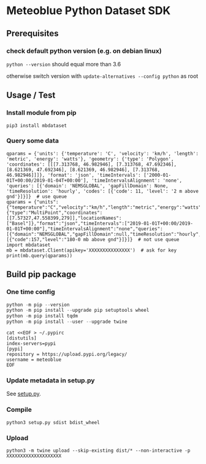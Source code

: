 # Meteoblue Python Dataset SDK

## Prerequisites

### check default python version (e.g. on debian linux)
`python --version` should equal more than 3.6

otherwise switch version with
`update-alternatives --config python` as root

## Usage / Test

### Install module from pip
`pip3 install mbdataset`

### Query some data
```
qparams = {'units': {'temperature': 'C', 'velocity': 'km/h', 'length': 'metric', 'energy': 'watts'}, 'geometry': {'type': 'Polygon', 'coordinates': [[[7.313768, 46.982946], [7.313768, 47.692346], [8.621369, 47.692346], [8.621369, 46.982946], [7.313768, 46.982946]]]}, 'format': 'json', 'timeIntervals': ['2000-01-01T+00:00/2019-01-04T+00:00'], 'timeIntervalsAlignment': 'none', 'queries': [{'domain': 'NEMSGLOBAL', 'gapFillDomain': None, 'timeResolution': 'hourly', 'codes': [{'code': 11, 'level': '2 m above gnd'}]}]}  # use queue
qparams = {"units":{"temperature":"C","velocity":"km/h","length":"metric","energy":"watts"},"geometry":{"type":"MultiPoint","coordinates":[[7.57327,47.558399,279]],"locationNames":["Basel"]},"format":"json","timeIntervals":["2019-01-01T+00:00/2019-01-01T+00:00"],"timeIntervalsAlignment":"none","queries":[{"domain":"NEMSGLOBAL","gapFillDomain":null,"timeResolution":"hourly","codes":[{"code":157,"level":"180-0 mb above gnd"}]}]}  # not use queue
import mbdataset
mb = mbdataset.Client(apikey='XXXXXXXXXXXXXXX')  # ask for key
print(mb.query(qparams))
```

## Build pip package

### One time config
```python -V  # for python version (2/3)
python -m pip --version
python -m pip install --upgrade pip setuptools wheel
python -m pip install tqdm
python -m pip install --user --upgrade twine
```
```
cat <<EOF > ~/.pypirc
[distutils] 
index-servers=pypi
[pypi] 
repository = https://upload.pypi.org/legacy/ 
username = meteoblue
EOF
```

### Update metadata in setup.py
See [setup.py](setup.py).

### Compile
`python3 setup.py sdist bdist_wheel`

### Upload
`python3 -m twine upload --skip-existing dist/* --non-interactive -p XXXXXXXXXXXXXXXXXXXX`
